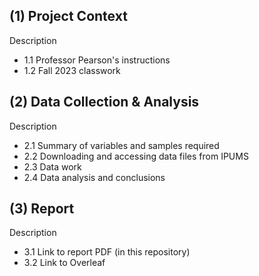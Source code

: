 ## (1) Project Context
Description
- 1.1 Professor Pearson's instructions
- 1.2 Fall 2023 classwork

## (2) Data Collection & Analysis
Description
- 2.1 Summary of variables and samples required
- 2.2 Downloading and accessing data files from IPUMS
- 2.3 Data work
- 2.4 Data analysis and conclusions

## (3) Report
Description
- 3.1 Link to report PDF (in this repository)
- 3.2 Link to Overleaf
